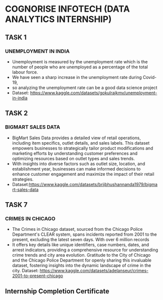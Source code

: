 # COGNORISE INFOTECH (DATA ANALYTICS INTERNSHIP)
## TASK 1
### UNEMPLOYMENT IN INDIA
* Unemployment is measured by the unemployment rate which is the 
number of people who are unemployed as a percentage of the total labour 
force. 
* We have seen a sharp increase in the unemployment rate during Covid-19,
* so analyzing the unemployment rate can be a good data science project
* Dataset: https://www.kaggle.com/datasets/gokulrajkmv/unemployment-in-india
## TASK 2
### BIGMART SALES DATA
* BigMart Sales Data provides a detailed view of retail operations, including item 
specifics, outlet details, and sales labels. This dataset empowers businesses to 
strategically tailor product modifications and marketing efforts by understanding 
customer preferences and optimizing resources based on outlet types and sales 
trends. 
* With insights into diverse factors such as outlet size, location, and establishment 
year, businesses can make informed decisions to enhance customer engagement 
and maximize the impact of their retail strategies.
* Dataset:https://www.kaggle.com/datasets/brijbhushannanda1979/bigmart-sales-data
## TASK 7
### CRIMES IN CHICAGO
*  The Crimes in Chicago dataset, sourced from the Chicago Police Department's 
CLEAR system, spans incidents reported from 2001 to the present, excluding the 
latest seven days. With over 6 million records
* It offers key details like unique identifiers, case numbers, dates, and arrest 
indicators, providing a comprehensive resource for understanding crime trends 
and city area evolution. Gratitude to the City of Chicago and the Chicago Police 
Department for openly sharing this invaluable dataset, fostering insights into the 
dynamic landscape of crime in the city.
Dataset: https://www.kaggle.com/datasets/adelanseur/crimes-2001-to-present-chicago
## Internship Completion Certificate
